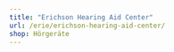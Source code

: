 ```yaml
---
title: "Erichson Hearing Aid Center"
url: /erie/erichson-hearing-aid-center/
shop: Hörgeräte
---
```

